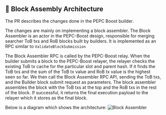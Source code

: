 ## 📝 Block Assembly Architecture

The PR describes the changes done in the PEPC Boost builder.

The changes are mainly on implementing a block assembler. The Block Assembler is an actor in the PEPC-Boost design, responsible for merging searcher ToB txs and RoB blocks built by builders. It is implemented as an RPC similar to `ValidateBlockSubmission`

The Block Assembler RPC is called by the PEPC-Boost relay. When the builder submits a block to the PEPC-Boost relayer, the relayer checks the existing ToB tx cache for the particular slot and parent hash. If it finds the ToB txs and the sum of the ToB tx value and RoB tx value is the highest seen so far. We then call the Block Assembler RPC API, sending the ToB txs, and the Builder block submit request as parameters. The block assembler assembles the block with the ToB txs at the top and the RoB txs in the rest of the block. If successful, it returns the final execution payload to the relayer which it stores as the final block.

Below is a diagram which shows the architecture:
![Block Assembler](https://raw.githubusercontent.com/bharath-123/pepc-boost-docs/main/diagrams/BlockAssembler.png)

